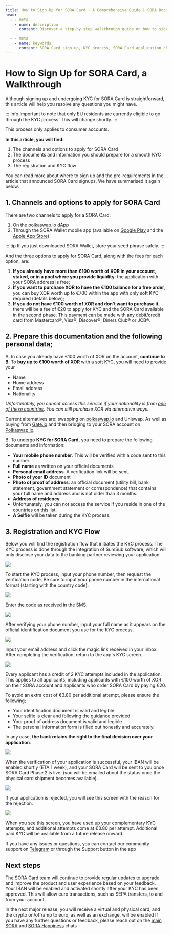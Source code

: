 ```yaml
---
title: How to Sign Up for SORA Card - A Comprehensive Guide | SORA Docs
head:
  - - meta
    - name: description
      content: Discover a step-by-step walkthrough guide on how to sign up for a SORA Card, undergo the KYC process, and ensure ease of mind. Learn about the channels, documentation, and seamless registration process.

  - - meta
    - name: keywords
      content: SORA Card sign up, KYC process, SORA Card application channels, required documents for SORA Card, registration and KYC flow, SORA Wallet mobile app, XOR purchase, seamless sign up process
---
```


# How to Sign Up for SORA Card, a Walkthrough


Although signing up and undergoing KYC for SORA Card is straightforward, this article will help you resolve any questions you might have.

::: info
Important to note that only EU residents are currently eligible to go through the KYC process. This will change shortly.
:::

This process only applies to consumer accounts.

**In this article, you will find:**

1. The channels and options to apply for SORA Card
2. The documents and information you should prepare for a smooth KYC process
3. The registration and KYC flow

You can read more about where to sign up and the pre-requirements in the article that announced SORA Card signups. We have summarised it again below.

## 1. Channels and options to apply for SORA Card

There are two channels to apply for a SORA Card:

1. On the [polkaswap.io](http://polkaswap.io/) dApp
2. Through the SORA Wallet mobile app (available on [Google Play](https://play.google.com/store/apps/details?id=jp.co.soramitsu.sora&hl=en&gl=US&pli=1) and the [Apple App Store](https://play.google.com/store/apps/details?id=jp.co.soramitsu.sora&hl=en&gl=US&pli=1))

::: tip
If you just downloaded SORA Wallet, store your seed phrase safely.
:::

And the three options to apply for SORA Card, along with the fees for each option, are:

1. **If you already have more than €100 worth of XOR in your account, staked, or in a pool where you provide liquidity**: the application with your SORA address is free;
2. **If you want to purchase XOR to have the €100 balance for a free order**, you can buy XOR worth up to €700 within the app with only soft KYC required (details below);
3. **If you do not have €100 worth of XOR and don’t want to purchase it**, there will be a fee of €20 to apply for KYC and the SORA Card available in the second phase. This payment can be made with any debit/credit card from Mastercard®, Visa®, Discover®, Diners Club® or JCB®.

## 2. Prepare this documentation and the following personal data;

A. In case you already have €100 worth of XOR on the account, **continue to B**. To **buy up to €100 worth of XOR** with a soft KYC, you will need to provide your

- Name
- Home address
- Email address
- Nationality

_Unfortunately, you cannot access this service if your nationality is from [one of these countries](https://x1ex.com/en/countries). You can still purchase XOR via alternative ways._

Current alternatives are: swapping on [polkaswap.io](http://polkaswap.io/) and Uniswap. As well as buying from [Gate.io](http://gate.io/) and then bridging to your SORA account on [Polkaswap.io](http://polkaswap.io/).

B. To undergo **KYC for SORA Card,** you need to prepare the following documents and information:

- **Your mobile phone number**. This will be verified with a code sent to this number.
- **Full name** as written on your official documents
- **Personal email address**. A verification link will be sent.
- **Photo of your ID** document
- **Photo of proof of address**: an official document (utility bill, bank statement, government statement or correspondence) that contains your full name and address and is not older than 3 months.
- **Address of residency**
- Unfortunately, you can not access the service if you reside in one of the [countries on this list](https://soracard.com/blacklist/).
- **A Selfie** will be taken during the KYC process.

## 3. Registration and KYC Flow

Below you will find the registration flow that initiates the KYC process.
The KYC process is done through the integration of SumSub software, which will only disclose your data to the banking partner reviewing your application.

![](/.gitbook/assets/sc-Details.png)

To start the KYC process, input your phone number, then request the verification code. Be sure to input your phone number in the international format (starting with the country code).

![](/.gitbook/assets/sc-Enter-Phone.png)

Enter the code as received in the SMS.

![](/.gitbook/assets/sc-Verify-Phone.png)

After verifying your phone number, input your full name as it appears on the official identification document you use for the KYC process.

![](/.gitbook/assets/sc-Enter-Name.png)

Input your email address and click the magic link received in your inbox. After completing the verification, return to the app's KYC screen.

![](/.gitbook/assets/sc-Enter-Email.png)

Every applicant has a credit of 2 KYC attempts included in the application. This applies to all applicants, including applicants with €100 worth of XOR on their SORA account and applicants who order SORA Card by paying €20.

To avoid an extra cost of €3.80 per additional attempt, please ensure the following;

- Your identification document is valid and legible
- Your selfie is clear and following the guidance provided
- Your proof of address document is valid and legible
- The personal information form is filled out honestly and accurately.

In any case, **the bank retains the right to the final decision over your application**.

![](/.gitbook/assets/sc-KYC-Summary.png)

When the verification of your application is successful, your IBAN will be enabled shortly (ETA 1 week), and your SORA Card will be sent to you once SORA Card Phase 2 is live. (you will be emailed about the status once the physical card shipment becomes available).

![](/.gitbook/assets/sc-Verification-successful.png)

If your application is rejected, you will see this screen with the reason for the rejection.

![](/.gitbook/assets/sc-Verification-rejected.png)

When you see this screen, you have used up your complementary KYC attempts, and additional attempts come at €3.80 per attempt. Additional paid KYC will be available from a future release onward.

If you have any issues or questions, you can contact our community support on [Telegram](https://t.me/SORAhappiness) or through the Support button in the app

## Next steps

The SORA Card team will continue to provide regular updates to upgrade and improve the product and user experience based on your feedback. Your IBAN will be enabled and activated shortly after your KYC has been approved. This will allow euro transactions, such as SEPA transfers, to and from your account.

In the next major release, you will receive a virtual and physical card, and the crypto on/offramp to euro, as well as an exchange, will be enabled If you have any further questions or feedback, please reach out on the [main SORA](https://t.me/sora_xor) and [SORA Happiness](https://t.me/SORAhappiness) chats
